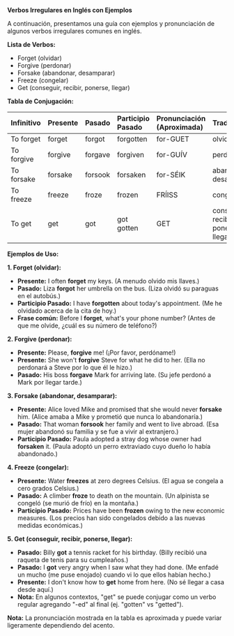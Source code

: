 **Verbos Irregulares en Inglés con Ejemplos**

A continuación, presentamos una guía con ejemplos y pronunciación de algunos verbos irregulares comunes en inglés.

**Lista de Verbos:**

*   Forget (olvidar)
*   Forgive (perdonar)
*   Forsake (abandonar, desamparar)
*   Freeze (congelar)
*   Get (conseguir, recibir, ponerse, llegar)

**Tabla de Conjugación:**

| Infinitivo  | Presente | Pasado  | Participio Pasado | Pronunciación (Aproximada) | Traducción             |
| :---------- | :------- | :------- | :---------------- | :------------------------ | :--------------------- |
| To forget   | forget   | forgot   | forgotten         | for-GUET                 | olvidar                |
| To forgive  | forgive  | forgave  | forgiven          | for-GUÍV                 | perdonar               |
| To forsake  | forsake  | forsook  | forsaken          | for-SÉIK                 | abandonar, desamparar |
| To freeze   | freeze   | froze    | frozen            | FRÍISS                   | congelar               |
| To get      | get      | got      | got gotten        | GET                      | conseguir, recibir, ponerse, llegar |

**Ejemplos de Uso:**

**1. Forget (olvidar):**

*   **Presente:** I often **forget** my keys. (A menudo olvido mis llaves.)
*   **Pasado:** Liza **forgot** her umbrella on the bus. (Liza olvidó su paraguas en el autobús.)
*   **Participio Pasado:** I have **forgotten** about today's appointment. (Me he olvidado acerca de la cita de hoy.)
*   **Frase común:** Before I **forget**, what's your phone number? (Antes de que me olvide, ¿cuál es su número de teléfono?)

**2. Forgive (perdonar):**

*   **Presente:** Please, **forgive** me! (¡Por favor, perdóname!)
*   **Presente:** She won't **forgive** Steve for what he did to her. (Ella no perdonará a Steve por lo que él le hizo.)
*   **Pasado:** His boss **forgave** Mark for arriving late. (Su jefe perdonó a Mark por llegar tarde.)

**3. Forsake (abandonar, desamparar):**

*   **Presente:** Alice loved Mike and promised that she would never **forsake** him. (Alice amaba a Mike y prometió que nunca lo abandonaría.)
*   **Pasado:** That woman **forsook** her family and went to live abroad. (Esa mujer abandonó su familia y se fue a vivir al extranjero.)
*   **Participio Pasado:** Paula adopted a stray dog whose owner had **forsaken** it. (Paula adoptó un perro extraviado cuyo dueño lo había abandonado.)

**4. Freeze (congelar):**

*   **Presente:** Water **freezes** at zero degrees Celsius. (El agua se congela a cero grados Celsius.)
*   **Pasado:** A climber **froze** to death on the mountain. (Un alpinista se congeló (se murió de frío) en la montaña.)
*   **Participio Pasado:** Prices have been **frozen** owing to the new economic measures. (Los precios han sido congelados debido a las nuevas medidas económicas.)

**5. Get (conseguir, recibir, ponerse, llegar):**

*   **Pasado:** Billy **got** a tennis racket for his birthday. (Billy recibió una raqueta de tenis para su cumpleaños.)
*   **Pasado:** I **got** very angry when I saw what they had done. (Me enfadé un mucho (me puse enojado) cuando vi lo que ellos habían hecho.)
*   **Presente:** I don't know how to **get** home from here. (No sé llegar a casa desde aquí.)
*   **Nota:** En algunos contextos, "get" se puede conjugar como un verbo regular agregando "-ed" al final (ej. "gotten" vs "getted").

**Nota:** La pronunciación mostrada en la tabla es aproximada y puede variar ligeramente dependiendo del acento.